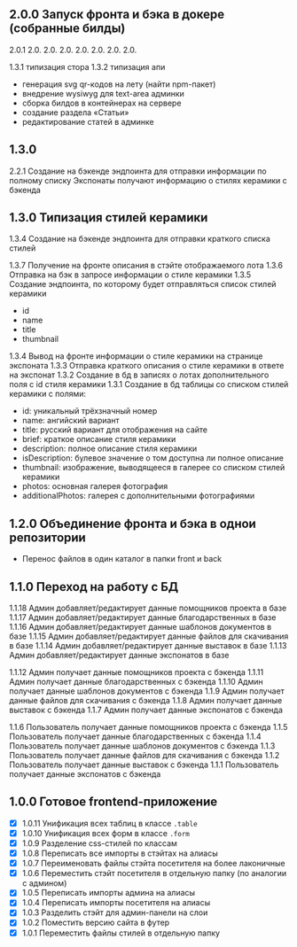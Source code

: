 ## 2.0.0 Запуск фронта и бэка в докере (собранные билды)

2.0.1
2.0.
2.0.
2.0.
2.0.
2.0.
2.0.
2.0.

1.3.1 типизация стора
1.3.2 типизация апи

- генерация svg qr-кодов на лету (найти npm-пакет)
- внедрение wysiwyg для text-area админки
- сборка билдов в контейнерах на сервере
- создание раздела «Статьи»
- редактирование статей в админке

## 1.3.0

2.2.1 Создание на бэкенде эндпоинта для отправки информации по полному списку
Экспонаты получают информацию о стилях керамики с бэкенда

## 1.3.0 Типизация стилей керамики

1.3.4 Создание на бэкенде эндпоинта для отправки краткого списка стилей

1.3.7 Получение на фронте описания в стэйте отображаемого лота
1.3.6 Отправка на бэк в запросе информации о стиле керамики
1.3.5 Создание эндпоинта, по которому будет отправляться список стилей керамики
- id
- name
- title
- thumbnail

1.3.4 Вывод на фронте информации о стиле керамики на странице экспоната
1.3.3 Отправка краткого описания о стиле керамики в ответе на экспонат
1.3.2 Создание в бд в записях о лотах дополнительного поля с id стиля керамики
1.3.1 Создание в бд таблицы со списком стилей керамики с полями:
- id: уникальный трёхзначный номер
- name: ангийский вариант
- title: русский вариант для отображения на сайте
- brief: краткое описание стиля керамики
- description: полное описание стиля керамики
- isDescription: булевое значение о том доступна ли полное описание
- thumbnail: изображение, выводящееся в галерее со списком стилей керамики
- photos: основная галерея фотография
- additionalPhotos: галерея с дополнительными фотографиями

## 1.2.0 Объединение фронта и бэка в однои репозитории

- Перенос файлов в один каталог в папки front и back

## 1.1.0 Переход на работу с БД

1.1.18 Админ добавляет/редактирует данные помощников проекта в базе
1.1.17 Админ добавляет/редактирует данные благодарственных в базе
1.1.16 Админ добавляет/редактирует данные шаблонов документов в базе
1.1.15 Админ добавляет/редактирует данные файлов для скачивания в базе
1.1.14 Админ добавляет/редактирует данные выставок в базе
1.1.13 Админ добавляет/редактирует данные экспонатов в базе

1.1.12 Админ получает данные помощников проекта с бэкенда
1.1.11 Админ получает данные благодарственных с бэкенда
1.1.10 Админ получает данные шаблонов документов с бэкенда
1.1.9 Админ получает данные файлов для скачивания с бэкенда
1.1.8 Админ получает данные выставок с бэкенда
1.1.7 Админ получает данные экспонатов с бэкенда

1.1.6 Пользователь получает данные помощников проекта с бэкенда
1.1.5 Пользователь получает данные благодарственных с бэкенда
1.1.4 Пользователь получает данные шаблонов документов с бэкенда
1.1.3 Пользователь получает данные файлов для скачивания с бэкенда
1.1.2 Пользователь получает данные выставок с бэкенда
1.1.1 Пользователь получает данные экспонатов с бэкенда

## 1.0.0 Готовое frontend-приложение

- [x] 1.0.11 Унификация всех таблиц в классе `.table`
- [x] 1.0.10 Унификация всех форм в классе `.form`
- [x] 1.0.9 Разделение css-стилей по классам
- [x] 1.0.8 Переписать все импорты в стэйтах на алиасы
- [x] 1.0.7 Переименовать файлы стэйта посетителя на более лаконичные
- [x] 1.0.6 Переместить стэйт посетителя в отдельную папку (по аналогии с админом)
- [x] 1.0.5 Переписать импорты админа на алиасы
- [x] 1.0.4 Переписать импорты посетителя на алиасы
- [x] 1.0.3 Разделить стэйт для админ-панели на слои
- [x] 1.0.2 Поместить версию сайта в футер
- [x] 1.0.1 Переместить файлы стилей в отдельную папку
